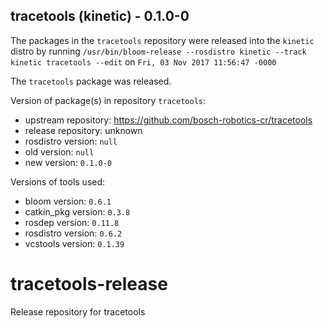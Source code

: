 ## tracetools (kinetic) - 0.1.0-0

The packages in the `tracetools` repository were released into the `kinetic` distro by running `/usr/bin/bloom-release --rosdistro kinetic --track kinetic tracetools --edit` on `Fri, 03 Nov 2017 11:56:47 -0000`

The `tracetools` package was released.

Version of package(s) in repository `tracetools`:

- upstream repository: https://github.com/bosch-robotics-cr/tracetools
- release repository: unknown
- rosdistro version: `null`
- old version: `null`
- new version: `0.1.0-0`

Versions of tools used:

- bloom version: `0.6.1`
- catkin_pkg version: `0.3.8`
- rosdep version: `0.11.8`
- rosdistro version: `0.6.2`
- vcstools version: `0.1.39`


# tracetools-release
Release repository for tracetools
